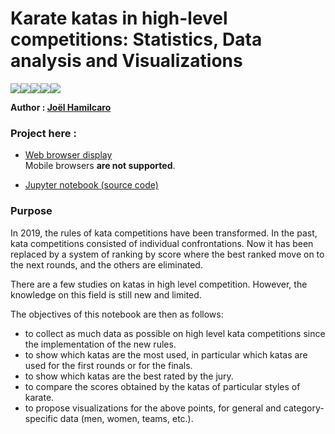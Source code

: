 # Karate katas in high-level competitions: Statistics, Data analysis and Visualizations  

<img src="https://img.shields.io/badge/Jupyter%20-%23F37626.svg?&style=flat-square&logo=Jupyter&logoColor=white" /><img src="https://img.shields.io/badge/python%20-%2314354C.svg?&style=flat-square&logo=python&logoColor=white"/><img src="https://img.shields.io/badge/numpy%20-%23013243.svg?&style=flat-square&logo=numpy&logoColor=white" /><img src="https://img.shields.io/badge/pandas%20-%23150458.svg?&style=flat-square&logo=pandas&logoColor=white" /><img src="https://img.shields.io/badge/Plotly%20-%231572B6.svg?&style=flat-square&logo=plotly&logoColor=white"/>    


**Author : [Joël Hamilcaro](https://github.com/Joel-Hamilcaro/)**  

### Project here :

- [Web browser display](https://rawcdn.githack.com/Joel-Hamilcaro/Karate-katas-in-high-level-competitions/3e70d9864442cef2eb010198b335b57e1bb51edc/files/KataStudy.html)   
  Mobile browsers <strong>are not supported</strong>.

- [Jupyter notebook (source code)](https://github.com/Joel-Hamilcaro/Karate-katas-in-high-level-competitions/blob/master/files/KataStudy.ipynb)  


### Purpose

In 2019, the rules of kata competitions have been transformed. In the past, kata competitions consisted of individual confrontations. Now it has been replaced by a system of ranking by score where the best ranked move on to the next rounds, and the others are eliminated.  

There are a few studies on katas in high level competition. However, the knowledge on this field is still new and limited.  

The objectives of this notebook are then as follows:  

- to collect as much data as possible on high level kata competitions since the implementation of the new rules.  
- to show which katas are the most used, in particular which katas are used for the first rounds or for the finals.
- to show which katas are the best rated by the jury.  
- to compare the scores obtained by the katas of particular styles of karate.
- to propose visualizations for the above points, for general and category-specific data (men, women, teams, etc.).  
